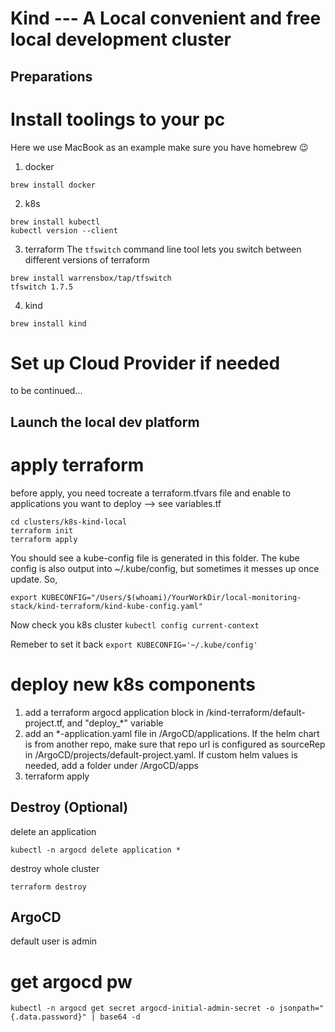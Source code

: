 # Kind --- A Local convenient and free local development cluster

## Preparations

# Install toolings to your pc
Here we use MacBook as an example
make sure you have homebrew :wink:
1. docker
```
brew install docker

```

2. k8s
```
brew install kubectl
kubectl version --client
```
3. terraform
The `tfswitch` command line tool lets you switch between different versions of terraform
```
brew install warrensbox/tap/tfswitch
tfswitch 1.7.5
```

4. kind
```
brew install kind
```

# Set up Cloud Provider if needed
to be continued...

## Launch the local dev platform

# apply terraform
before apply, you need tocreate a terraform.tfvars file and enable to applications you want to deploy --> see variables.tf
```
cd clusters/k8s-kind-local
terraform init
terraform apply
```
You should see a kube-config file is generated in this folder. The kube config is also output into ~/.kube/config, but sometimes it messes up once update. So, 
```
export KUBECONFIG="/Users/$(whoami)/YourWorkDir/local-monitoring-stack/kind-terraform/kind-kube-config.yaml"
```
Now check you k8s cluster `kubectl config current-context`

Remeber to set it back `export KUBECONFIG='~/.kube/config'`

# deploy new k8s components
1. add a terraform argocd application block in /kind-terraform/default-project.tf, and "deploy_*" variable
2. add an *-application.yaml file in /ArgoCD/applications. If the helm chart is from another repo, make sure that repo url is configured as sourceRep in /ArgoCD/projects/default-project.yaml. If custom helm values is needed, add a folder under /ArgoCD/apps
3. terraform apply

## Destroy (Optional)
delete an application
```
kubectl -n argocd delete application *
```

destroy whole cluster
```
terraform destroy
```

## ArgoCD
default user is admin
# get argocd pw
```
kubectl -n argocd get secret argocd-initial-admin-secret -o jsonpath="{.data.password}" | base64 -d
```
